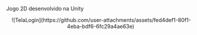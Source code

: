 Jogo 2D desenvolvido na Unity
<div align="center">
  <img src="https://desblogada.files.wordpress.co..." width="0px" />
  ![TelaLogin](https://github.com/user-attachments/assets/fed4def1-80f1-4eba-bdf6-6fc29a4ae63e)
</div>
